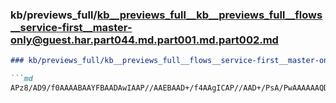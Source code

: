 ### kb/previews_full/kb__previews_full__kb__previews_full__flows__service-first__master-only@guest.har.part044.md.part001.md.part002.md

```md
### kb/previews_full/kb__previews_full__flows__service-first__master-only@guest.har.part044.md.part001.md (part 002)

```md
APz8/AD9/f0AAAABAAYFBAADAwIAAP//AAEBAAD+/f4AAgICAP//AAD+/PsA/PwAAAAAAQD8/vsA/QD9APr8+gD/AQEA+v
```

```

```
